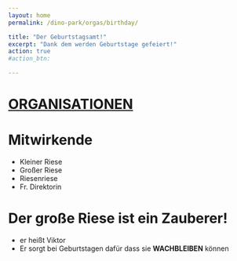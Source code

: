 ```yaml
---
layout: home
permalink: /dino-park/orgas/birthday/

title: "Der Geburtstagsamt!"
excerpt: "Dank dem werden Geburtstage gefeiert!"
action: true
#action_btn:

---
```


# [ORGANISATIONEN](/dino-park/orgas/)

# Mitwirkende
- Kleiner Riese
- Großer Riese
- Riesenriese
- Fr. Direktorin

# Der große Riese ist ein Zauberer!
+ er heißt Viktor
+ Er sorgt bei Geburtstagen dafür dass sie **WACHBLEIBEN** können
